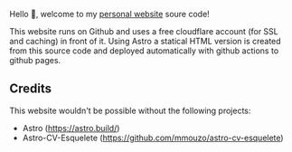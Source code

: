 Hello :wave:, welcome to my [personal website](https://janstevens.dev) soure code!

This website runs on Github and uses a free cloudflare account (for SSL and caching) in front of it. Using Astro a statical HTML version is created from this source code and deployed automatically with github actions to github pages.

## Credits

This website wouldn't be possible without the following projects:

- Astro (https://astro.build/)
- Astro-CV-Esquelete (https://github.com/mmouzo/astro-cv-esquelete)

